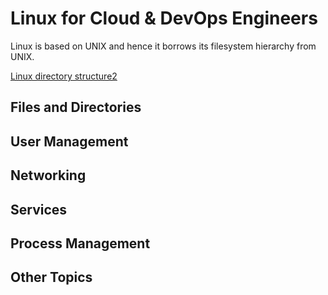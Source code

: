 # Linux for Cloud & DevOps Engineers

Linux is based on UNIX and hence it borrows its filesystem hierarchy from UNIX.

[Linux directory structure2](./assets/linux-system-directoies-poster.png)

## Files and Directories


## User Management


## Networking


## Services


## Process Management


## Other Topics










